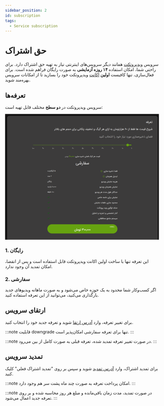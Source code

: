 ```yaml
---
sidebar_position: 2
id: subscription
tags:
  - Service subscription
---
```


# حق اشتراک

سرویس [ویدپروتکت](https://vidprotect.ir) همانند دیگر سرویس‌های اینترنتی نیاز به تهیه حق اشتراک دارد. برای راحتی شما، امکان استفاده **۱۴ روزه آزمایشی** به صورت رایگان فراهم شده است. برای فعال‌سازی، تنها کافیست **اولین** [اکانت](https://vidprotect.ir/auth/register) ویدپروتکت خود را بسازید تا از امکانات سرویس بهره‌مند شوید.

## تعرفه‌ها

سرویس ویدپروتکت در **دو سطح** مختلف قابل تهیه است:

![هاست استریم ویدیو ویدپروتکت، محافظ دوره‌های آموزشی شما در برابر سرقت](./img/3.png)

### 1. رایگان

این تعرفه تنها با ساخت اولین اکانت ویدپروتکت قابل استفاده است و پس از انقضا، امکان تمدید آن وجود ندارد.

### 2. سفارشی

اگر کسب‌وکار شما محدود به یک حوزه خاص می‌شود و به صورت ماهانه ویدیوهای جدید بارگذاری می‌کنید، می‌توانید از این تعرفه استفاده کنید.

## ارتقای سرویس

برای تغییر تعرفه، وارد [آدرس ارتقا](https://vidprotect.ir/panel/subscription-upgrade) شوید و تعرفه جدید خود را انتخاب کنید.

:::note
قابلیت downgrade تنها برای تعرفه سفارشی امکان‌پذیر است.
:::

:::note
در صورت تغییر تعرفه تمدید شده، تعرفه قبلی به صورت کامل از بین می‌رود.
:::

## تمدید سرویس

برای تمدید اشتراک، وارد [آدرس تمدید](https://vidprotect.ir/panel) شوید و سپس بر روی "تمدید اشتراک فعلی" کلیک کنید.

:::note
امکان پرداخت تعرفه به صورت چند ماه پشت سر هم وجود دارد.
:::

:::note
در صورت تمدید، مدت زمان باقی‌مانده و مبلغ هر روز محاسبه شده و بر روی تعرفه جدید اعمال می‌شود.
:::
